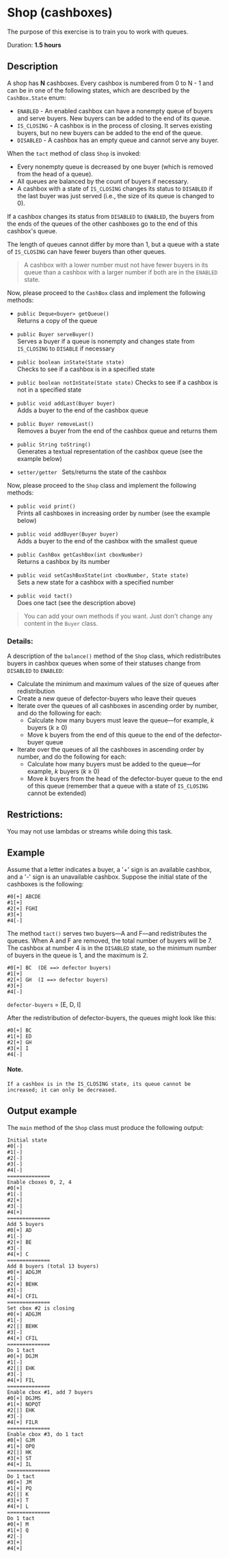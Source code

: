 # Shop (cashboxes)

The purpose of this exercise is to train you to work with queues.


Duration: **1.5 hours**


## Description 

A shop has **N** cashboxes. Every cashbox is numbered from 0 to N - 1 and can be in one of the following states, which are described by the `CashBox.State` enum:  
* `ENABLED` - An enabled cashbox can have a nonempty queue of buyers and serve buyers. New buyers can be added to the end of its queue.  
* `IS_CLOSING` - A cashbox is in the process of closing. It serves existing buyers, but no new buyers can be added to the end of the queue.  
* `DISABLED` - A cashbox has an empty queue and cannot serve any buyer.  


When the `tact` method of class `Shop` is invoked:  
* Every nonempty queue is decreased by one buyer (which is removed from the head of a queue).  
* All queues are balanced by the count of buyers if necessary.  
* A cashbox with a state of `IS_CLOSING` changes its status to `DISABLED` if the last buyer was just served (i.e., the size of its queue is changed to 0). 

If a cashbox changes its status from  `DISABLED` to `ENABLED`, the buyers from the ends of the queues of the other cashboxes go to the end of this cashbox's queue.  

The length of queues cannot differ by more than 1, but a queue with a state of `IS_CLOSING` can have fewer buyers than other queues.  

> A cashbox with a lower number must not have fewer buyers in its queue than a cashbox with a larger number if both are in the `ENABLED` state.  

Now, please proceed to the `CashBox` class and implement the following methods:  

* `public Deque<buyer> getQueue()`  
   Returns a copy of the queue  

* `public Buyer serveBuyer()`  
   Serves a buyer if a queue is nonempty and changes state from `IS_CLOSING` to `DISABLE` if necessary  

* `public boolean inState(State state)`  
   Checks to see if a cashbox is in a specified state  

* `public boolean notInState(State state)` 
   Checks to see if a cashbox is not in a specified state  

* `public void addLast(Buyer buyer)`    
   Adds a buyer to the end of the cashbox queue  

* `public Buyer removeLast()`  
   Removes a buyer from the end of the cashbox queue and returns them

* `public String toString()`  
   Generates a textual representation of the cashbox queue (see the example below)

* `setter/getter `
   Sets/returns the state of the cashbox
  

Now, please proceed to the `Shop` class and implement the following methods:  

* `public void print()`  
   Prints all cashboxes in increasing order by number (see the example below)

* `public void addBuyer(Buyer buyer)`  
   Adds a buyer to the end of the cashbox with the smallest queue

* `public CashBox getCashBox(int cboxNumber)`  
   Returns a cashbox by its number

* `public void setCashBoxState(int cboxNumber, State state)`  
   Sets a new state for a cashbox with a specified number

* `public void tact()`  
   Does one tact (see the description above)
 

> You can add your own methods if you want. Just don't change any content in the `Buyer` class.

### Details:

A description of the `balance()` method of the `Shop` class, which redistributes buyers in cashbox queues when some of their statuses change from `DISABLED` to `ENABLED`:  
* Calculate the minimum and maximum values of the size of queues after redistribution  
* Create a new queue of defector-buyers who leave their queues  
* Iterate over the queues of all cashboxes in ascending order by number, and do the following for each:  
   * Calculate how many buyers must leave the queue—for example, _k_ buyers (_k_ ≥ 0)  
   * Move k buyers from the end of this queue to the end of the defector-buyer queue  
* Iterate over the queues of all the cashboxes in ascending order by number, and do the following for each:
   * Calculate how many buyers must be added to the queue—for example, _k_ buyers (_k_ ≥ 0)  
   * Move _k_ buyers from the head of the defector-buyer queue to the end of this queue (remember that a queue with a state of `IS_CLOSING` cannot be extended)  


## Restrictions:
You may not use lambdas or streams while doing this task.

## Example
Assume that a letter indicates a buyer, a '+' sign is an available cashbox, and a '-' sign is an unavailable cashbox. Suppose the initial state of the cashboxes is the following:
```
#0[+] ABCDE
#1[+] 
#2[+] FGHI
#3[+] 
#4[-] 
```
The method `tact()` serves two buyers—A and F—and redistributes the queues. When A and F are removed, the total number of buyers will be 7. The cashbox at number 4 is in the `DISABLED` state, so the minimum number of buyers in the queue is 1, and the maximum is 2.
```
#0[+] BC  (DE ==> defector buyers)
#1[+] 
#2[+] GH  (I ==> defector buyers)
#3[+] 
#4[-] 
```

`defector-buyers` = [E, D, I]

After the redistribution of defector-buyers, the queues might look like this:
```
#0[+] BC
#1[+] ED
#2[+] GH
#3[+] I
#4[-] 
```
#### Note.  
    If a cashbox is in the IS_CLOSING state, its queue cannot be increased; it can only be decreased.

## Output example
The `main` method of the `Shop` class must produce the following output:
```
Initial state
#0[-] 
#1[-] 
#2[-] 
#3[-] 
#4[-] 
==============
Enable cboxes 0, 2, 4
#0[+] 
#1[-] 
#2[+] 
#3[-] 
#4[+] 
==============
Add 5 buyers
#0[+] AD
#1[-] 
#2[+] BE
#3[-] 
#4[+] C
==============
Add 8 buyers (total 13 buyers)
#0[+] ADGJM
#1[-] 
#2[+] BEHK
#3[-] 
#4[+] CFIL
==============
Set cbox #2 is closing
#0[+] ADGJM
#1[-] 
#2[|] BEHK
#3[-] 
#4[+] CFIL
==============
Do 1 tact
#0[+] DGJM
#1[-] 
#2[|] EHK
#3[-] 
#4[+] FIL
==============
Enable cbox #1, add 7 buyers
#0[+] DGJMS
#1[+] NOPQT
#2[|] EHK
#3[-] 
#4[+] FILR
==============
Enable cbox #3, do 1 tact
#0[+] GJM
#1[+] OPQ
#2[|] HK
#3[+] ST
#4[+] IL
==============
Do 1 tact
#0[+] JM
#1[+] PQ
#2[|] K
#3[+] T
#4[+] L
==============
Do 1 tact
#0[+] M
#1[+] Q
#2[-] 
#3[+] 
#4[+] 
```
